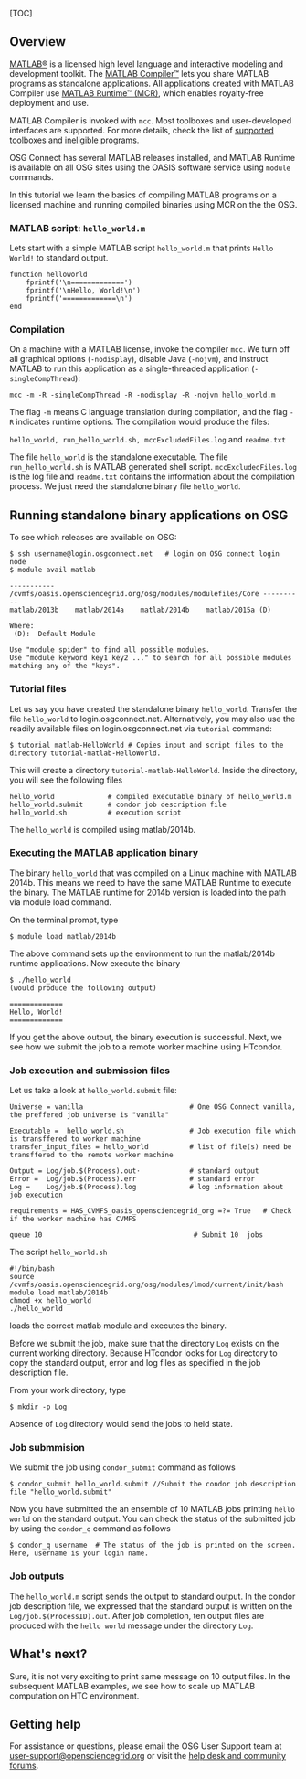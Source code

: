 [title]: - "Basics of compiled MATLAB applications - Hello World example"  
[TOC]
 
 
## Overview

[MATLAB®](http://www.mathworks.com/products/matlab/) is a licensed high level language and interactive modeling and development toolkit. The [MATLAB Compiler™](http://www.mathworks.com/products/compiler/) lets you share MATLAB programs as standalone applications.  All applications created with MATLAB Compiler use [MATLAB Runtime™ (MCR)](http://www.mathworks.com/products/compiler/mcr/), which enables royalty-free deployment and use.  

MATLAB Compiler is invoked with `mcc`.  Most toolboxes and user-developed interfaces are supported. For more details, check the list of [supported toolboxes](http://www.mathworks.com/products/compiler/supported/compiler_support.html) and 
[ineligible programs](http://www.mathworks.com/products/ineligible_programs/). 

OSG Connect has several MATLAB releases installed, and MATLAB Runtime is available on all OSG sites using the OASIS software service using `module` commands.

In this tutorial we learn the basics of compiling MATLAB programs on a licensed machine and running compiled binaries using MCR on the the OSG.

### MATLAB script: `hello_world.m` 

Lets start with a simple MATLAB script `hello_world.m` that prints `Hello World!` to standard output. 
    
    function helloworld
        fprintf('\n=============')
        fprintf('\nHello, World!\n')
        fprintf('=============\n')
    end  

### Compilation 

On a machine with a MATLAB license, invoke the compiler `mcc`. We turn off all graphical options (`-nodisplay`), disable Java (`-nojvm`), and instruct MATLAB to run this application as a single-threaded application (`-singleCompThread`):

    mcc -m -R -singleCompThread -R -nodisplay -R -nojvm hello_world.m

The flag `-m` means C language translation during compilation, and the flag `-R` indicates runtime options.  The compilation would produce the files: 

   `hello_world, run_hello_world.sh, mccExcludedFiles.log` and `readme.txt`

The file `hello_world` is the standalone executable. The file `run_hello_world.sh` is MATLAB generated shell script. `mccExcludedFiles.log` is the log file and `readme.txt` contains the information about the compilation process. We just need the standalone binary file `hello_world`. 

## Running standalone binary applications on OSG

To see which releases are available on OSG:

    $ ssh username@login.osgconnect.net   # login on OSG connect login node
    $ module avail matlab
    
    ----------- /cvmfs/oasis.opensciencegrid.org/osg/modules/modulefiles/Core ----------
    matlab/2013b    matlab/2014a    matlab/2014b    matlab/2015a (D)

    Where:
     (D):  Default Module

    Use "module spider" to find all possible modules.
    Use "module keyword key1 key2 ..." to search for all possible modules matching any of the "keys".


### Tutorial files

Let us say you have created the standalone binary `hello_world`. Transfer the file `hello_world` to login.osgconnect.net. Alternatively, you 
may also use the readily available files on login.osgconnect.net via `tutorial` command: 

    $ tutorial matlab-HelloWorld # Copies input and script files to the directory tutorial-matlab-HelloWorld.
 
This will create a directory `tutorial-matlab-HelloWorld`. Inside the directory, you will see the following files
   
    hello_world             # compiled executable binary of hello_world.m
    hello_world.submit      # condor job description file
    hello_world.sh          # execution script

The `hello_world` is compiled using matlab/2014b. 

### Executing the MATLAB application binary

The binary `hello_world` that was  compiled on a Linux machine with MATLAB 2014b. This means we need 
to have the same MATLAB Runtime to execute the binary. The MATLAB runtime for 2014b version is loaded into the path via module load command. 

On the terminal prompt, type

    $ module load matlab/2014b 

The above command sets up the environment to run the matlab/2014b runtime applications.  Now execute the binary

    $ ./hello_world
    (would produce the following output)

    =============
    Hello, World!
    =============

If you get the above output, the binary execution is successful. Next, we see how we submit the job to a remote worker machine using HTcondor. 

### Job execution and submission files

Let us take a look at `hello_world.submit` file: 

    Universe = vanilla                          # One OSG Connect vanilla, the preffered job universe is "vanilla"

    Executable =  hello_world.sh                # Job execution file which is transffered to worker machine
    transfer_input_files = hello_world          # list of file(s) need be transffered to the remote worker machine 

    Output = Log/job.$(Process).out⋅            # standard output 
    Error =  Log/job.$(Process).err             # standard error
    Log =    Log/job.$(Process).log             # log information about job execution

    requirements = HAS_CVMFS_oasis_opensciencegrid_org =?= True   # Check if the worker machine has CVMFS 

    queue 10                                     # Submit 10  jobs


The script `hello_world.sh`  

    #!/bin/bash
    source /cvmfs/oasis.opensciencegrid.org/osg/modules/lmod/current/init/bash
    module load matlab/2014b
    chmod +x hello_world
    ./hello_world

loads the correct matlab module and executes the binary. 

Before we submit the job, make sure that the directory `Log` exists on the current working directory. Because HTcondor looks for `Log` directory to copy the standard output, error and log files as specified in the job description file. 

From your work directory, type

    $ mkdir -p Log

Absence of `Log` directory would send the jobs to held state. 

### Job submmision 

We submit the job using `condor_submit` command as follows

	$ condor_submit hello_world.submit //Submit the condor job description file "hello_world.submit"

Now you have submitted the an ensemble of 10 MATLAB jobs printing `hello world` on the standard output. You can check the status of the submitted job by using the `condor_q` command as follows

	$ condor_q username  # The status of the job is printed on the screen. Here, username is your login name.


### Job outputs 

The `hello_world.m` script sends the output to standard output. In the condor job description file, we expressed that the standard output is written on the `Log/job.$(ProcessID).out`. After job completion, ten output files are produced with the `hello world` message under the directory `Log`. 

## What's next? 
Sure, it is not very exciting to print same message on 10 output files. In the subsequent MATLAB examples,  we see  how to scale up MATLAB computation on HTC environment. 

## Getting help
For assistance or questions, please email the OSG User Support team  at [user-support@opensciencegrid.org](mailto:user-support@opensciencegrid.org) or visit the [help desk and community forums](http://support.opensciencegrid.org).
